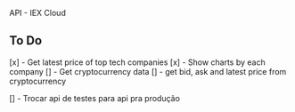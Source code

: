 API - IEX Cloud

## To Do

[x] - Get latest price of top tech companies
[x] - Show charts by each company
[] - Get cryptocurrency data
[] - get bid, ask and latest price from cryptocurrency




[] - Trocar api de testes para api pra produção